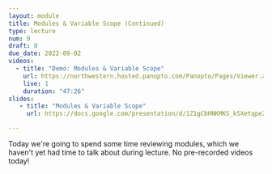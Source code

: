 ```yaml
---
layout: module
title: Modules & Variable Scope (Continued)
type: lecture
num: 9
draft: 0
due_date: 2022-09-02
videos:
  - title: "Demo: Modules & Variable Scope"
    url: https://northwestern.hosted.panopto.com/Panopto/Pages/Viewer.aspx?id=1467ae74-dbdf-46ba-81d3-adbe00f74f7c
    live: 1
    duration: "47:26"
slides: 
   - title: "Modules & Variable Scope"
     url: https://docs.google.com/presentation/d/1Z1gCbHNKMKS_kSXetqpe2tTntR_MsdDmXJsqcg-7oEg/edit?usp=sharing

---
```


Today we're going to spend some time reviewing modules, which we haven't yet had time to talk about during lecture. No pre-recorded videos today!